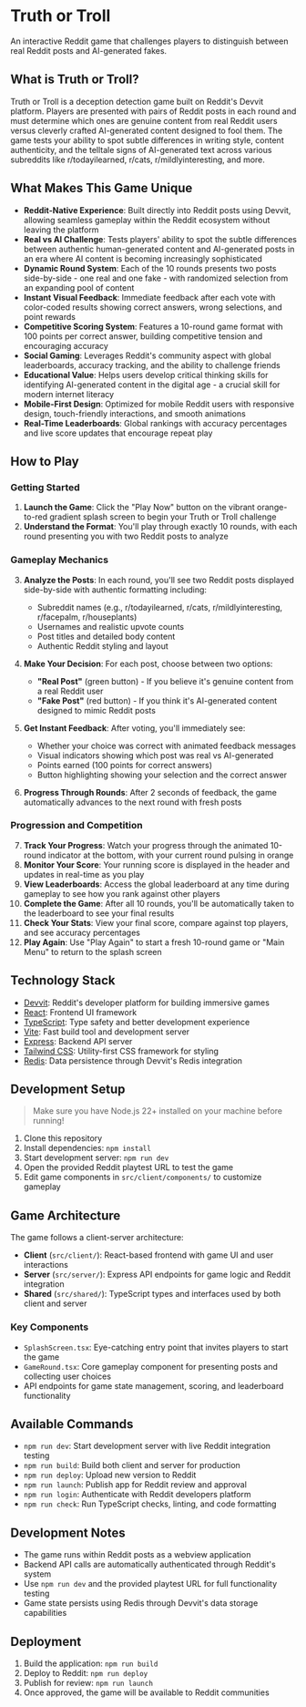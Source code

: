 # Truth or Troll

An interactive Reddit game that challenges players to distinguish between real Reddit posts and AI-generated fakes.

## What is Truth or Troll?

Truth or Troll is a deception detection game built on Reddit's Devvit platform. Players are presented with pairs of Reddit posts in each round and must determine which ones are genuine content from real Reddit users versus cleverly crafted AI-generated content designed to fool them. The game tests your ability to spot subtle differences in writing style, content authenticity, and the telltale signs of AI-generated text across various subreddits like r/todayilearned, r/cats, r/mildlyinteresting, and more.

## What Makes This Game Unique

- **Reddit-Native Experience**: Built directly into Reddit posts using Devvit, allowing seamless gameplay within the Reddit ecosystem without leaving the platform
- **Real vs AI Challenge**: Tests players' ability to spot the subtle differences between authentic human-generated content and AI-generated posts in an era where AI content is becoming increasingly sophisticated
- **Dynamic Round System**: Each of the 10 rounds presents two posts side-by-side - one real and one fake - with randomized selection from an expanding pool of content
- **Instant Visual Feedback**: Immediate feedback after each vote with color-coded results showing correct answers, wrong selections, and point rewards
- **Competitive Scoring System**: Features a 10-round game format with 100 points per correct answer, building competitive tension and encouraging accuracy
- **Social Gaming**: Leverages Reddit's community aspect with global leaderboards, accuracy tracking, and the ability to challenge friends
- **Educational Value**: Helps users develop critical thinking skills for identifying AI-generated content in the digital age - a crucial skill for modern internet literacy
- **Mobile-First Design**: Optimized for mobile Reddit users with responsive design, touch-friendly interactions, and smooth animations
- **Real-Time Leaderboards**: Global rankings with accuracy percentages and live score updates that encourage repeat play

## How to Play

### Getting Started

1. **Launch the Game**: Click the "Play Now" button on the vibrant orange-to-red gradient splash screen to begin your Truth or Troll challenge
2. **Understand the Format**: You'll play through exactly 10 rounds, with each round presenting you with two Reddit posts to analyze

### Gameplay Mechanics

3. **Analyze the Posts**: In each round, you'll see two Reddit posts displayed side-by-side with authentic formatting including:

   - Subreddit names (e.g., r/todayilearned, r/cats, r/mildlyinteresting, r/facepalm, r/houseplants)
   - Usernames and realistic upvote counts
   - Post titles and detailed body content
   - Authentic Reddit styling and layout

4. **Make Your Decision**: For each post, choose between two options:

   - **"Real Post"** (green button) - If you believe it's genuine content from a real Reddit user
   - **"Fake Post"** (red button) - If you think it's AI-generated content designed to mimic Reddit posts

5. **Get Instant Feedback**: After voting, you'll immediately see:

   - Whether your choice was correct with animated feedback messages
   - Visual indicators showing which post was real vs AI-generated
   - Points earned (100 points for correct answers)
   - Button highlighting showing your selection and the correct answer

6. **Progress Through Rounds**: After 2 seconds of feedback, the game automatically advances to the next round with fresh posts

### Progression and Competition

7. **Track Your Progress**: Watch your progress through the animated 10-round indicator at the bottom, with your current round pulsing in orange
8. **Monitor Your Score**: Your running score is displayed in the header and updates in real-time as you play
9. **View Leaderboards**: Access the global leaderboard at any time during gameplay to see how you rank against other players
10. **Complete the Game**: After all 10 rounds, you'll be automatically taken to the leaderboard to see your final results
11. **Check Your Stats**: View your final score, compare against top players, and see accuracy percentages
12. **Play Again**: Use "Play Again" to start a fresh 10-round game or "Main Menu" to return to the splash screen

## Technology Stack

- [Devvit](https://developers.reddit.com/): Reddit's developer platform for building immersive games
- [React](https://react.dev/): Frontend UI framework
- [TypeScript](https://www.typescriptlang.org/): Type safety and better development experience
- [Vite](https://vite.dev/): Fast build tool and development server
- [Express](https://expressjs.com/): Backend API server
- [Tailwind CSS](https://tailwindcss.com/): Utility-first CSS framework for styling
- [Redis](https://redis.io/): Data persistence through Devvit's Redis integration

## Development Setup

> Make sure you have Node.js 22+ installed on your machine before running!

1. Clone this repository
2. Install dependencies: `npm install`
3. Start development server: `npm run dev`
4. Open the provided Reddit playtest URL to test the game
5. Edit game components in `src/client/components/` to customize gameplay

## Game Architecture

The game follows a client-server architecture:

- **Client** (`src/client/`): React-based frontend with game UI and user interactions
- **Server** (`src/server/`): Express API endpoints for game logic and Reddit integration
- **Shared** (`src/shared/`): TypeScript types and interfaces used by both client and server

### Key Components

- `SplashScreen.tsx`: Eye-catching entry point that invites players to start the game
- `GameRound.tsx`: Core gameplay component for presenting posts and collecting user choices
- API endpoints for game state management, scoring, and leaderboard functionality

## Available Commands

- `npm run dev`: Start development server with live Reddit integration testing
- `npm run build`: Build both client and server for production
- `npm run deploy`: Upload new version to Reddit
- `npm run launch`: Publish app for Reddit review and approval
- `npm run login`: Authenticate with Reddit developers platform
- `npm run check`: Run TypeScript checks, linting, and code formatting

## Development Notes

- The game runs within Reddit posts as a webview application
- Backend API calls are automatically authenticated through Reddit's system
- Use `npm run dev` and the provided playtest URL for full functionality testing
- Game state persists using Redis through Devvit's data storage capabilities

## Deployment

1. Build the application: `npm run build`
2. Deploy to Reddit: `npm run deploy`
3. Publish for review: `npm run launch`
4. Once approved, the game will be available to Reddit communities
